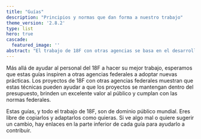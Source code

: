 ```yaml
---
title: "Guías"
description: "Principios y normas que dan forma a nuestro trabajo"
theme_version: '2.8.2'
type: list
hero: true
cascade:
  featured_image: ''
abstract: "El trabajo de 18F con otras agencias se basa en el desarrollo centrado en el usuario, las pruebas para validar hipótesis, el envío frecuente y la implementación de productos al aire libre. A continuación se encuentran las guías técnicas que incorporan esos principios en nuestro trabajo diario."
---
```

Más allá de ayudar al personal del 18F a hacer su mejor trabajo, esperamos que estas guías inspiren a otras agencias federales a adoptar nuevas prácticas. Los proyectos de 18F con otras agencias federales muestran que estas técnicas pueden ayudar a que los proyectos se mantengan dentro del presupuesto, brinden un excelente valor al público y cumplan con las normas federales.

Estas guías, y todo el trabajo de 18F, son de dominio público mundial. Eres libre de copiarlos y adaptarlos como quieras. Si ve algo mal o quiere sugerir un cambio, hay enlaces en la parte inferior de cada guía para ayudarlo a contribuir.
